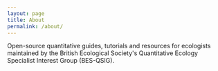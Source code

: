 ```yaml
---
layout: page
title: About
permalink: /about/
---
```


Open-source quantitative guides, tutorials and resources for ecologists
maintained by the British Ecological Society's Quantitative Ecology
Specialist Interest Group (BES-QSIG).
